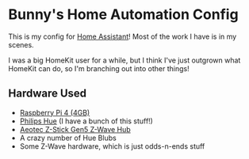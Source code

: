 # Bunny's Home Automation Config

This is my config for [Home Assistant](https://www.home-assistant.io)! Most of the work I have is in my scenes.

I was a big HomeKit user for a while, but I think I've just outgrown what HomeKit can do, so I'm branching out into other things!

## Hardware Used

* [Raspberry Pi 4 (4GB)](https://www.amazon.com/dp/B07TC2BK1X/)
* [Philips Hue](https://www.philips-hue.com) (I have a bunch of this stuff!)
* [Aeotec Z-Stick Gen5 Z-Wave Hub](https://www.amazon.com/dp/B00X0AWA6E/)
* A crazy number of Hue Blubs
* Some Z-Wave hardware, which is just odds-n-ends stuff

